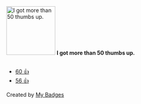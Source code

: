 <img src="https://my-badges.github.io/my-badges/thumbs-up-50.png" alt="I got more than 50 thumbs up." title="I got more than 50 thumbs up." width="128">
<strong>I got more than 50 thumbs up.</strong>
<br><br>

* <a href="https://github.com/microsoft/vscode-go/issues/1982">60 👍</a>
* <a href="https://github.com/actions/runner/issues/1877#issuecomment-1120159353">56 👍</a>


Created by <a href="https://github.com/my-badges/my-badges">My Badges</a>